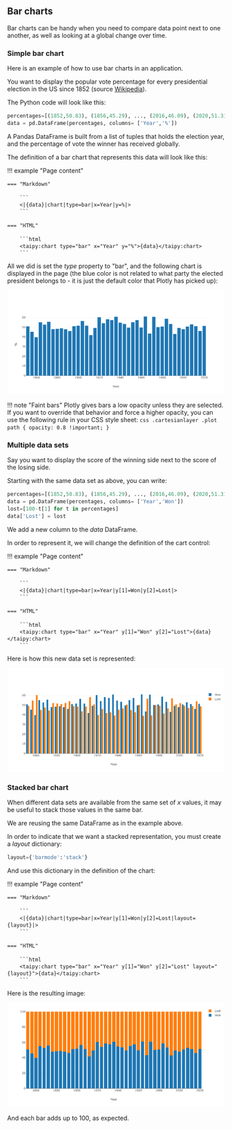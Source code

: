 ## Bar charts

Bar charts can be handy when you need to compare data point
next to one another, as well as looking at a global change
over time.

### Simple bar chart

Here is an example of how to use bar charts in an application.

You want to display the popular vote percentage for every presidential
election in the US since 1852 (source
[Wikipedia](https://en.wikipedia.org/wiki/List_of_United_States_presidential_elections_by_popular_vote_margin])).

The Python code will look like this:
```py
percentages=[(1852,50.83), (1856,45.29), ..., (2016,46.09), (2020,51.31)]
data = pd.DataFrame(percentages, columns= ['Year','%'])
```

A Pandas DataFrame is built from a list of tuples that holds the election year,
and the percentage of vote the winner has received globally.

The definition of a bar chart that represents this data will look like this:

!!! example "Page content"

    === "Markdown"

        ```
        <|{data}|chart|type=bar|x=Year|y=%|>
        ```
  
    === "HTML"

        ```html
        <taipy:chart type="bar" x="Year" y="%">{data}</taipy:chart>
        ```

All we did is set the _type_ property to "bar", and the following chart
is displayed in the page (the blue color is not related to what party the
elected president belongs to - it is just the default color that Plotly
has picked up):

![Bar chart](bar1.png)

!!! note "Faint bars"
    Plotly gives bars a low opacity unless they are selected. If you
    want to override that behavior and force a higher opacity, you
    can use the following rule in your CSS style sheet:
    ```css
    .cartesianlayer .plot path {
        opacity: 0.8 !important;
    }
    ```

### Multiple data sets

Say you want to display the score of the winning side next to the
score of the losing side.

Starting with the same data set as above, you can write:
```py
percentages=[(1852,50.83), (1856,45.29), ..., (2016,46.09), (2020,51.31)]
data = pd.DataFrame(percentages, columns= ['Year','Won'])
lost=[100-t[1] for t in percentages]
data['Lost'] = lost
```

We add a new column to the _data_ DataFrame.

In order to represent it, we will change the definition of the cart control:

!!! example "Page content"

    === "Markdown"

        ```
        <|{data}|chart|type=bar|x=Year|y[1]=Won|y[2]=Lost|>
        ```
  
    === "HTML"

        ```html
        <taipy:chart type="bar" x="Year" y[1]="Won" y[2]="Lost">{data}</taipy:chart>
        ```


Here is how this new data set is represented:

![Bar chart](bar2.png)


### Stacked bar chart

When different data sets are available from the same set of _x_ values, it
may be useful to stack those values in the same bar.

We are reusing the same DataFrame as in the example above.

In order to indicate that we want a stacked representation, you must
create a _layout_ dictionary:
```py
layout={'barmode':'stack'}
```

And use this dictionary in the definition of the chart:

!!! example "Page content"

    === "Markdown"

        ```
        <|{data}|chart|type=bar|x=Year|y[1]=Won|y[2]=Lost|layout={layout}|>
        ```
  
    === "HTML"

        ```html
        <taipy:chart type="bar" x="Year" y[1]="Won" y[2]="Lost" layout="{layout}">{data}</taipy:chart>
        ```

Here is the resulting image:

![Bar chart](bar3.png)

And each bar adds up to 100, as expected.
